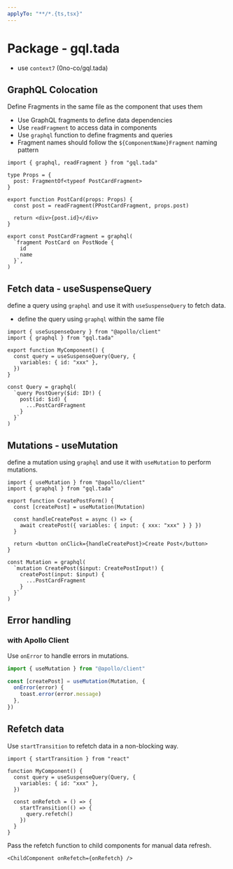 ```yaml
---
applyTo: "**/*.{ts,tsx}"
---
```


# Package - gql.tada

- use `context7` (0no-co/gql.tada)

## GraphQL Colocation

Define Fragments in the same file as the component that uses them

- Use GraphQL fragments to define data dependencies
- Use `readFragment` to access data in components
- Use `graphql` function to define fragments and queries
- Fragment names should follow the `${ComponentName}Fragment` naming pattern

```tsx
import { graphql, readFragment } from "gql.tada"

type Props = {
  post: FragmentOf<typeof PostCardFragment>
}

export function PostCard(props: Props) {
  const post = readFragment(PPostCardFragment, props.post)

  return <div>{post.id}</div>
}

export const PostCardFragment = graphql(
  `fragment PostCard on PostNode {
    id
    name
  }`,
)
```

## Fetch data - useSuspenseQuery

define a query using `graphql` and use it with `useSuspenseQuery` to fetch data.

- define the query using `graphql` within the same file

```tsx
import { useSuspenseQuery } from "@apollo/client"
import { graphql } from "gql.tada"

export function MyComponent() {
  const query = useSuspenseQuery(Query, {
    variables: { id: "xxx" },
  })
}

const Query = graphql(
  `query PostQuery($id: ID!) {
    post(id: $id) {
      ...PostCardFragment
    }
  }`
)
```

## Mutations - useMutation

define a mutation using `graphql` and use it with `useMutation` to perform mutations.

```tsx
import { useMutation } from "@apollo/client"
import { graphql } from "gql.tada"

export function CreatePostForm() {
  const [createPost] = useMutation(Mutation)

  const handleCreatePost = async () => {
    await createPost({ variables: { input: { xxx: "xxx" } } })
  }

  return <button onClick={handleCreatePost}>Create Post</button>
}

const Mutation = graphql(
  `mutation CreatePost($input: CreatePostInput!) {
    createPost(input: $input) {
      ...PostCardFragment
    }
  }`
)
```

## Error handling

### with Apollo Client

Use `onError` to handle errors in mutations.

```ts
import { useMutation } from "@apollo/client"

const [createPost] = useMutation(Mutation, {
  onError(error) {
    toast.error(error.message)
  },
})
```

## Refetch data

Use `startTransition` to refetch data in a non-blocking way.

```tsx
import { startTransition } from "react"

function MyComponent() {
  const query = useSuspenseQuery(Query, {
    variables: { id: "xxx" },
  })

  const onRefetch = () => {
    startTransition(() => {
      query.refetch()
    })
  }
}
```

Pass the refetch function to child components for manual data refresh.

```tsx
<ChildComponent onRefetch={onRefetch} />
```
